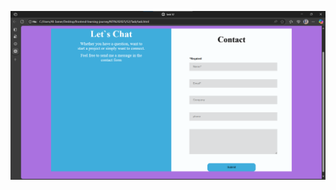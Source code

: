 ![Live Output](https://github.com/amrkhaled104/frontend-learning-journey/blob/main/NTI%202025/S2/Task/output.png)
